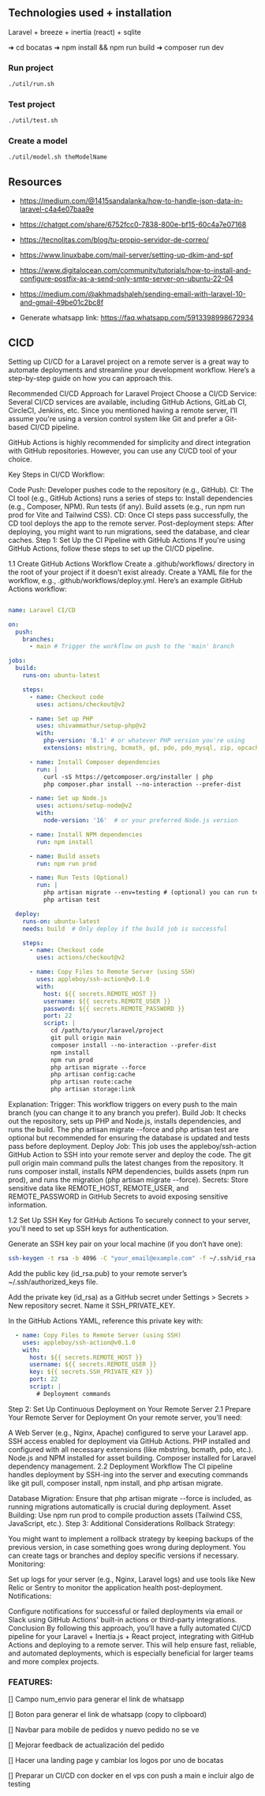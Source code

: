 ## Technologies used + installation

Laravel + breeze + inertia (react) + sqlite

➜ cd bocatas
➜ npm install && npm run build
➜ composer run dev

### Run project
```bash
./util/run.sh
```

### Test project
```bash
./util/test.sh
```

### Create a model
```bash
./util/model.sh theModelName
```

## Resources

- https://medium.com/@1415sandalanka/how-to-handle-json-data-in-laravel-c4a4e07baa9e
- https://chatgpt.com/share/6752fcc0-7838-800e-bf15-60c4a7e07168
- https://tecnolitas.com/blog/tu-propio-servidor-de-correo/

- https://www.linuxbabe.com/mail-server/setting-up-dkim-and-spf

- https://www.digitalocean.com/community/tutorials/how-to-install-and-configure-postfix-as-a-send-only-smtp-server-on-ubuntu-22-04

- https://medium.com/@akhmadshaleh/sending-email-with-laravel-10-and-gmail-49be01c2bc8f

- Generate whatsapp link: https://faq.whatsapp.com/5913398998672934

## CICD

Setting up CI/CD for a Laravel project on a remote server is a great way to automate deployments and streamline your development workflow. Here’s a step-by-step guide on how you can approach this.

Recommended CI/CD Approach for Laravel Project
Choose a CI/CD Service: Several CI/CD services are available, including GitHub Actions, GitLab CI, CircleCI, Jenkins, etc. Since you mentioned having a remote server, I’ll assume you're using a version control system like Git and prefer a Git-based CI/CD pipeline.

GitHub Actions is highly recommended for simplicity and direct integration with GitHub repositories. However, you can use any CI/CD tool of your choice.

Key Steps in CI/CD Workflow:

Code Push: Developer pushes code to the repository (e.g., GitHub).
CI: The CI tool (e.g., GitHub Actions) runs a series of steps to:
Install dependencies (e.g., Composer, NPM).
Run tests (if any).
Build assets (e.g., run npm run prod for Vite and Tailwind CSS).
CD: Once CI steps pass successfully, the CD tool deploys the app to the remote server.
Post-deployment steps: After deploying, you might want to run migrations, seed the database, and clear caches.
Step 1: Set Up the CI Pipeline with GitHub Actions
If you're using GitHub Actions, follow these steps to set up the CI/CD pipeline.

1.1 Create GitHub Actions Workflow
Create a .github/workflows/ directory in the root of your project if it doesn’t exist already.
Create a YAML file for the workflow, e.g., .github/workflows/deploy.yml.
Here’s an example GitHub Actions workflow:

```yaml

name: Laravel CI/CD

on:
  push:
    branches:
      - main # Trigger the workflow on push to the 'main' branch

jobs:
  build:
    runs-on: ubuntu-latest

    steps:
      - name: Checkout code
        uses: actions/checkout@v2

      - name: Set up PHP
        uses: shivammathur/setup-php@v2
        with:
          php-version: '8.1' # or whatever PHP version you're using
          extensions: mbstring, bcmath, gd, pdo, pdo_mysql, zip, opcache

      - name: Install Composer dependencies
        run: |
          curl -sS https://getcomposer.org/installer | php
          php composer.phar install --no-interaction --prefer-dist

      - name: Set up Node.js
        uses: actions/setup-node@v2
        with:
          node-version: '16'  # or your preferred Node.js version

      - name: Install NPM dependencies
        run: npm install

      - name: Build assets
        run: npm run prod

      - name: Run Tests (Optional)
        run: |
          php artisan migrate --env=testing # (optional) you can run tests here
          php artisan test

  deploy:
    runs-on: ubuntu-latest
    needs: build  # Only deploy if the build job is successful

    steps:
      - name: Checkout code
        uses: actions/checkout@v2

      - name: Copy Files to Remote Server (using SSH)
        uses: appleboy/ssh-action@v0.1.0
        with:
          host: ${{ secrets.REMOTE_HOST }}
          username: ${{ secrets.REMOTE_USER }}
          password: ${{ secrets.REMOTE_PASSWORD }}
          port: 22
          script: |
            cd /path/to/your/laravel/project
            git pull origin main
            composer install --no-interaction --prefer-dist
            npm install
            npm run prod
            php artisan migrate --force
            php artisan config:cache
            php artisan route:cache
            php artisan storage:link
```

Explanation:
Trigger: This workflow triggers on every push to the main branch (you can change it to any branch you prefer).
Build Job:
It checks out the repository, sets up PHP and Node.js, installs dependencies, and runs the build.
The php artisan migrate --force and php artisan test are optional but recommended for ensuring the database is updated and tests pass before deployment.
Deploy Job:
This job uses the appleboy/ssh-action GitHub Action to SSH into your remote server and deploy the code.
The git pull origin main command pulls the latest changes from the repository.
It runs composer install, installs NPM dependencies, builds assets (npm run prod), and runs the migration (php artisan migrate --force).
Secrets: Store sensitive data like REMOTE_HOST, REMOTE_USER, and REMOTE_PASSWORD in GitHub Secrets to avoid exposing sensitive information.

1.2 Set Up SSH Key for GitHub Actions
To securely connect to your server, you'll need to set up SSH keys for authentication.

Generate an SSH key pair on your local machine (if you don’t have one):

```bash
ssh-keygen -t rsa -b 4096 -C "your_email@example.com" -f ~/.ssh/id_rsa
``` 

Add the public key (id_rsa.pub) to your remote server’s ~/.ssh/authorized_keys file.

Add the private key (id_rsa) as a GitHub secret under Settings > Secrets > New repository secret. Name it SSH_PRIVATE_KEY.

In the GitHub Actions YAML, reference this private key with:

```yaml
  - name: Copy Files to Remote Server (using SSH)
    uses: appleboy/ssh-action@v0.1.0
    with:
      host: ${{ secrets.REMOTE_HOST }}
      username: ${{ secrets.REMOTE_USER }}
      key: ${{ secrets.SSH_PRIVATE_KEY }}
      port: 22
      script: |
        # Deployment commands
```
Step 2: Set Up Continuous Deployment on Your Remote Server
2.1 Prepare Your Remote Server for Deployment
On your remote server, you’ll need:

A Web Server (e.g., Nginx, Apache) configured to serve your Laravel app.
SSH access enabled for deployment via GitHub Actions.
PHP installed and configured with all necessary extensions (like mbstring, bcmath, pdo, etc.).
Node.js and NPM installed for asset building.
Composer installed for Laravel dependency management.
2.2 Deployment Workflow
The CI pipeline handles deployment by SSH-ing into the server and executing commands like git pull, composer install, npm install, and php artisan migrate.

Database Migration: Ensure that php artisan migrate --force is included, as running migrations automatically is crucial during deployment.
Asset Building: Use npm run prod to compile production assets (Tailwind CSS, JavaScript, etc.).
Step 3: Additional Considerations
Rollback Strategy:

You might want to implement a rollback strategy by keeping backups of the previous version, in case something goes wrong during deployment.
You can create tags or branches and deploy specific versions if necessary.
Monitoring:

Set up logs for your server (e.g., Nginx, Laravel logs) and use tools like New Relic or Sentry to monitor the application health post-deployment.
Notifications:

Configure notifications for successful or failed deployments via email or Slack using GitHub Actions' built-in actions or third-party integrations.
Conclusion
By following this approach, you’ll have a fully automated CI/CD pipeline for your Laravel + Inertia.js + React project, integrating with GitHub Actions and deploying to a remote server. This will help ensure fast, reliable, and automated deployments, which is especially beneficial for larger teams and more complex projects.

### FEATURES:

[] Campo num_envio para generar el link de whatsapp

[] Boton para generar el link de whatsapp (copy to clipboard)

[] Navbar para mobile de pedidos y nuevo pedido no se ve

[] Mejorar feedback de actualización del pedido

[] Hacer una landing page y cambiar los logos por uno de bocatas

[] Preparar un CI/CD con docker en el vps con push a main e incluir algo de testing
